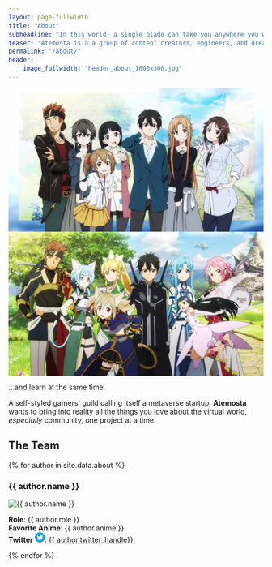 ```yaml
---
layout: page-fullwidth
title: "About"
subheadline: "In this world, a single blade can take you anywhere you want to go"
teaser: "Atemosta is a a group of content creators, engineers, and dreamers who have united their talents to bring us all together. Through the skills we have mastered and the hobbies we are passionate about, we want to try to give something back..."
permalink: "/about/"
header:
    image_fullwidth: "header_about_1600x300.jpg"
---
```


<div class="row">
  <div class="large-6 columns">
      <img src="/images/about_img1_raw.jpg">
  </div>
  <div class="large-6 columns">
      <img src="/images/about_img2_raw.jpg">
  </div>
</div>

...and learn at the same time.

A self-styled gamers' guild calling itself a metaverse startup, **Atemosta** wants to bring into reality all the things you love about the virtual world, *especially* community, one project at a time.

## The Team
{% for author in site.data.about %}
  <h3>{{ author.name }}</h3>
  <img src="{{ author.avi }}" alt="{{ author.name }}" /><br>
  <p>
    <b>Role</b>: {{ author.role }} <br/>
    <b>Favorite Anime</b>: {{ author.anime }} <br/>
    <b>Twitter <img src="/images/icon/Twitter_Social_Icon_Circle_Color.png" alt="{{ author.twitter }}" height="20" width="20" /></b>:
        <a href="{{ author.twitter_url }}">{{ author.twitter_handle}}</a> 
      <br/>
  </p>
  

{% endfor %}
